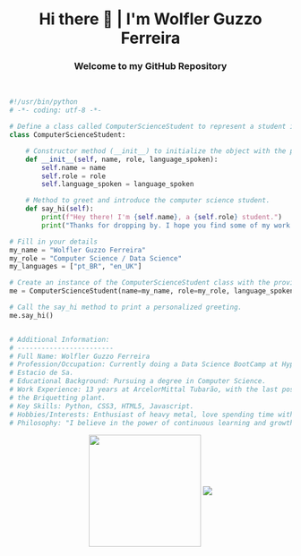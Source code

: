 <h1 align="center">Hi there 👋 | I'm Wolfler Guzzo Ferreira</h1>
<h3 align="center">Welcome to my GitHub Repository</h3>
<br>

```python
#!/usr/bin/python
# -*- coding: utf-8 -*-

# Define a class called ComputerScienceStudent to represent a student in the field of computer science.
class ComputerScienceStudent:

    # Constructor method (__init__) to initialize the object with the provided name, role, and language_spoken.
    def __init__(self, name, role, language_spoken):
        self.name = name
        self.role = role
        self.language_spoken = language_spoken

    # Method to greet and introduce the computer science student.
    def say_hi(self):
        print(f"Hey there! I'm {self.name}, a {self.role} student.")
        print("Thanks for dropping by. I hope you find some of my work interesting.")

# Fill in your details
my_name = "Wolfler Guzzo Ferreira"
my_role = "Computer Science / Data Science"
my_languages = ["pt_BR", "en_UK"]

# Create an instance of the ComputerScienceStudent class with the provided details.
me = ComputerScienceStudent(name=my_name, role=my_role, language_spoken=my_languages)

# Call the say_hi method to print a personalized greeting.
me.say_hi()


# Additional Information:
# ------------------------
# Full Name: Wolfler Guzzo Ferreira
# Profession/Occupation: Currently doing a Data Science BootCamp at HyperionDev. Studying Computer Science at 
# Estacio de Sa.
# Educational Background: Pursuing a degree in Computer Science.
# Work Experience: 13 years at ArcelorMittal Tubarão, with the last position being Operations Supervisor at 
# the Briquetting plant.
# Key Skills: Python, CSS3, HTML5, Javascript.
# Hobbies/Interests: Enthusiast of heavy metal, love spending time with family, and enjoy programming in Python.
# Philosophy: "I believe in the power of continuous learning and growth..."
```





<!-- 
```python
#!/usr/bin/python
# -*- coding: utf-8 -*-


class ComputerScienceStudent:

    def __init__(self):
        self.name = "Wolfler Guzzo Ferreira"
        self.role = "Computer Science / Data Science"
        self.language_spoken = ["pt_BR", "en_UK"]

    def say_hi(self):
        print("Thanks for dropping by. I hope you find some of my work interesting.")


me = ComputerScienceStudent()
me.say_hi()
``` -->

<p align="center">
  <img height=200 align="center" src="https://github-readme-stats.vercel.app/api/top-langs?username=wolflergf&layout=compact&langs_count=8&card_width=320&theme=apprentice"/>
  <img align="center" src="https://github-readme-stats.vercel.app/api?username=wolflergf&show_icons=true&theme=apprentice&layout=compact"/>
</p>




<!--
**wolflergf/wolflergf** is a ✨ _special_ ✨ repository because its `README.md` (this file) appears on your GitHub profile.

Here are some ideas to get you started:

- 🔭 I’m currently working on ...
- 🌱 I’m currently learning ...
- 👯 I’m looking to collaborate on ...
- 🤔 I’m looking for help with ...
- 💬 Ask me about ...
- 📫 How to reach me: ...
- 😄 Pronouns: ...
- ⚡ Fun fact: ...
-->
